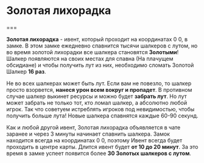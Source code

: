 # Золотая лихорадка 
===

__Золотая лихорадка__ - ивент, который проходит на координатах 0 0, в замке. В этом замке ежедневно спавнится тысячи шалкеров с лутом, но во время золотой лихорадки все шалкера становятся __Золотыми__! Шалкер появляются на своих местах для спавна (На плачущем обсидиане) и чтобы получить лут из них, необходимо сломать Золотой Шалкер __16 раз__. 

Не во всех шалкерах может быть лут. Если вам не повезло, то шалкер просто взорвется, __нанеся урон всем вокруг и пропадет__. В противном случае шалкер выкинет ресурсы и можно будет __забрать лут__. Но лут может забрать не только тот, кто ломал шалкер, а абсолютно любой игрок. Так что советуем истреблять игроков под невидимостью, чтобы получить больше лута! Новые шалкера спавнятся каждые 60-90 секунд. 

Как и любой другой ивент, Золотая лихорадка объявляется в чате заранее и через 3 минуты начинает спавнить шалкера. Замок находится всегда на координатах 0 0, поэтому Ивент всегда будет проходить в центре карты. Длится ивент будет __от 10 до 20 минут__. За это время в замке успеет появится более __30 Золотых шалкеров с лутом__.
